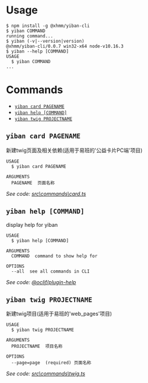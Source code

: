 
# Usage
<!-- usage -->
```sh-session
$ npm install -g @xhmm/yiban-cli
$ yiban COMMAND
running command...
$ yiban (-v|--version|version)
@xhmm/yiban-cli/0.0.7 win32-x64 node-v10.16.3
$ yiban --help [COMMAND]
USAGE
  $ yiban COMMAND
...
```
<!-- usagestop -->
# Commands
<!-- commands -->
* [`yiban card PAGENAME`](#yiban-card-pagename)
* [`yiban help [COMMAND]`](#yiban-help-command)
* [`yiban twig PROJECTNAME`](#yiban-twig-projectname)

## `yiban card PAGENAME`

新建twig页面及相关依赖(适用于易班的'公益卡片PC端'项目)

```
USAGE
  $ yiban card PAGENAME

ARGUMENTS
  PAGENAME  页面名称
```

_See code: [src\commands\card.ts](https://github.com/XHMM/yiban-cli/blob/v0.0.7/src\commands\card.ts)_

## `yiban help [COMMAND]`

display help for yiban

```
USAGE
  $ yiban help [COMMAND]

ARGUMENTS
  COMMAND  command to show help for

OPTIONS
  --all  see all commands in CLI
```

_See code: [@oclif/plugin-help](https://github.com/oclif/plugin-help/blob/v2.1.6/src\commands\help.ts)_

## `yiban twig PROJECTNAME`

新建twig项目(适用于易班的'web_pages'项目)

```
USAGE
  $ yiban twig PROJECTNAME

ARGUMENTS
  PROJECTNAME  项目名称

OPTIONS
  --page=page  (required) 页面名称
```

_See code: [src\commands\twig.ts](https://github.com/XHMM/yiban-cli/blob/v0.0.7/src\commands\twig.ts)_
<!-- commandsstop -->
